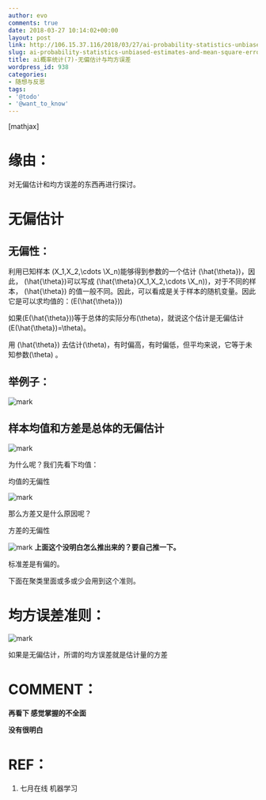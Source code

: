 ```yaml
---
author: evo
comments: true
date: 2018-03-27 10:14:02+00:00
layout: post
link: http://106.15.37.116/2018/03/27/ai-probability-statistics-unbiased-estimates-and-mean-square-errors/
slug: ai-probability-statistics-unbiased-estimates-and-mean-square-errors
title: ai概率统计(7)-无偏估计与均方误差
wordpress_id: 938
categories:
- 随想与反思
tags:
- '@todo'
- '@want_to_know'
---
```


<!-- more -->

[mathjax]


# 缘由：


对无偏估计和均方误差的东西再进行探讨。


# 无偏估计




## 无偏性：


利用已知样本 \(X_1,X_2,\cdots \X_n\)能够得到参数的一个估计 \(\hat{\theta}\)，因此， \(\hat{\theta}\)可以写成 \(\hat{\theta}(X_1,X_2,\cdots \X_n)\)，对于不同的样本， \(\hat{\theta}\) 的值一般不同。因此，可以看成是关于样本的随机变量。因此它是可以求均值的：\(E(\hat{\theta})\)

如果\(E(\hat{\theta})\)等于总体的实际分布\(\theta\)，就说这个估计是无偏估计\(E(\hat{\theta})=\theta\)。

用 \(\hat{\theta}\) 去估计\(\theta\)，有时偏高，有时偏低，但平均来说，它等于未知参数\(\theta\) 。


## 举例子：




![mark](http://pacdb2bfr.bkt.clouddn.com/blog/image/180727/cmBJ4hFJhj.png?imageslim)




## 样本均值和方差是总体的无偏估计




![mark](http://pacdb2bfr.bkt.clouddn.com/blog/image/180727/l7134KcB72.png?imageslim)

为什么呢？我们先看下均值：

均值的无偏性


![mark](http://pacdb2bfr.bkt.clouddn.com/blog/image/180727/g5K2A59L2l.png?imageslim)

那么方差又是什么原因呢？

方差的无偏性

![mark](http://pacdb2bfr.bkt.clouddn.com/blog/image/180727/3IfHGd4f88.png?imageslim)
**上面这个没明白怎么推出来的？要自己推一下。**

标准差是有偏的。



下面在聚类里面或多或少会用到这个准则。


# 均方误差准则：


![mark](http://pacdb2bfr.bkt.clouddn.com/blog/image/180727/HjF1mclLD2.png?imageslim)

如果是无偏估计，所谓的均方误差就是估计量的方差




# COMMENT：


**再看下 感觉掌握的不全面**

**没有很明白**


# REF：






  1. 七月在线 机器学习
